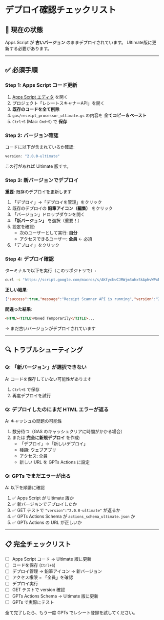 # デプロイ確認チェックリスト

## 🚨 現在の状態

Apps Script が **古いバージョン** のままデプロイされています。
Ultimate版に更新する必要があります。

---

## ✅ 必須手順

### Step 1: Apps Script コード更新

1. [Apps Script エディタ](https://script.google.com/home) を開く
2. プロジェクト「レシートスキャナーAPI」を開く
3. **既存のコードを全て削除**
4. `gas/receipt_processor_ultimate.gs` の内容を **全てコピー＆ペースト**
5. `Ctrl+S` (Mac: `Cmd+S`) で **保存**

### Step 2: バージョン確認

コードに以下が含まれているか確認:
```javascript
version: "2.0.0-ultimate"
```

この行があれば Ultimate 版です。

### Step 3: 新バージョンでデプロイ

**重要**: 既存のデプロイを更新します

1. 「デプロイ」→「デプロイを管理」をクリック
2. 既存のデプロイの **鉛筆アイコン（編集）** をクリック
3. 「バージョン」ドロップダウンを開く
4. **「新バージョン」** を選択（重要！）
5. 設定を確認:
   - 次のユーザーとして実行: **自分**
   - アクセスできるユーザー: **全員** ← 必須
6. 「デプロイ」をクリック

### Step 4: デプロイ確認

ターミナルで以下を実行（このリポジトリで）:

```bash
curl -s "https://script.google.com/macros/s/AKfycbwCJMWjm3uhxSkAphvWPxNVdVj6RjnIjgufEjEeZ_7A8ZqwGGq1PYNWCJcrokHHJW08/exec"
```

**正しい結果**:
```json
{"success":true,"message":"Receipt Scanner API is running","version":"2.0.0-ultimate"}
```

**間違った結果**:
```html
<HTML><TITLE>Moved Temporarily</TITLE>...
```
→ まだ古いバージョンがデプロイされています

---

## 🔍 トラブルシューティング

### Q: 「新バージョン」が選択できない

A: コードを保存していない可能性があります
1. `Ctrl+S` で保存
2. 再度デプロイを試行

### Q: デプロイしたのにまだ HTML エラーが返る

A: キャッシュの問題の可能性
1. 数分待つ（GAS のキャッシュクリアに時間がかかる場合）
2. または **完全に新規デプロイ** を作成:
   - 「デプロイ」→「新しいデプロイ」
   - 種類: ウェブアプリ
   - アクセス: 全員
   - 新しい URL を GPTs Actions に設定

### Q: GPTs でまだエラーが出る

A: 以下を順番に確認
1. ✅ Apps Script が Ultimate 版か
2. ✅ 新バージョンでデプロイしたか
3. ✅ GET テストで `"version":"2.0.0-ultimate"` が返るか
4. ✅ GPTs Actions Schema が `actions_schema_ultimate.json` か
5. ✅ GPTs Actions の URL が正しいか

---

## 📋 完全チェックリスト

- [ ] Apps Script コード → Ultimate 版に更新
- [ ] コードを保存 (`Ctrl+S`)
- [ ] デプロイ管理 → 鉛筆アイコン → 新バージョン
- [ ] アクセス権限 = 「全員」を確認
- [ ] デプロイ実行
- [ ] GET テストで version 確認
- [ ] GPTs Actions Schema → Ultimate 版に更新
- [ ] GPTs で実際にテスト

全て完了したら、もう一度 GPTs でレシート登録を試してください。
